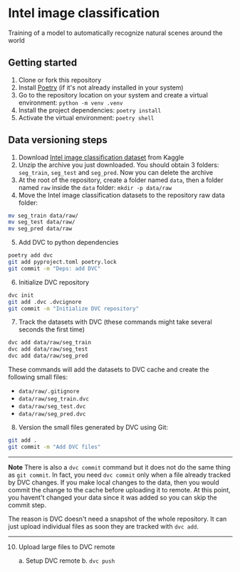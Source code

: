 # Intel image classification

Training of a model to automatically recognize natural scenes around the world

## Getting started

1. Clone or fork this repository
2. Install [Poetry](https://python-poetry.org/docs/) (if it's not already installed in your system)
3. Go to the repository location on your system and create a virtual environment: `python -m venv .venv`
4. Install the project dependencies: `poetry install`
5. Activate the virtual environment: `poetry shell`

## Data versioning steps

1. Download [Intel image classification dataset](https://www.kaggle.com/datasets/puneet6060/intel-image-classification/data) from Kaggle
2. Unzip the archive you just downloaded. You should obtain 3 folders: `seg_train`, `seg_test` and `seg_pred`. Now you can delete the archive
3. At the root of the repository, create a folder named `data`, then a folder named `raw` inside the `data` folder: `mkdir -p data/raw`
4. Move the Intel image classification datasets to the repository raw data folder:

```bash
mv seg_train data/raw/
mv seg_test data/raw/
mv seg_pred data/raw
```

5. Add DVC to python dependencies

```bash
poetry add dvc
git add pyproject.toml poetry.lock
git commit -m "Deps: add DVC"
```

6. Initialize DVC repository

```bash
dvc init
git add .dvc .dvcignore
git commit -m "Initialize DVC repository"
```

7. Track the datasets with DVC (these commands might take several seconds the first time)

```bash
dvc add data/raw/seg_train
dvc add data/raw/seg_test
dvc add data/raw/seg_pred
```

These commands will add the datasets to DVC cache and create the following small files:

- `data/raw/.gitignore`
- `data/raw/seg_train.dvc`
- `data/raw/seg_test.dvc`
- `data/raw/seg_pred.dvc`

8. Version the small files generated by DVC using Git:

```bash
git add .
git commit -m "Add DVC files"
```

---

**Note**
There is also a `dvc commit` command but it does not do the same thing as `git commit`. In fact, you need `dvc commit` only when a file already tracked by DVC changes. If you make local changes to the data, then you would commit the change to the cache before uploading it to remote. At this point, you havent't changed your data since it was added so you can skip the commit step.

The reason is DVC doesn't need a snapshot of the whole repository. It can just upload individual files as soon they are tracked with `dvc add`.

---

10. Upload large files to DVC remote

    a. Setup DVC remote
    b. `dvc push`
